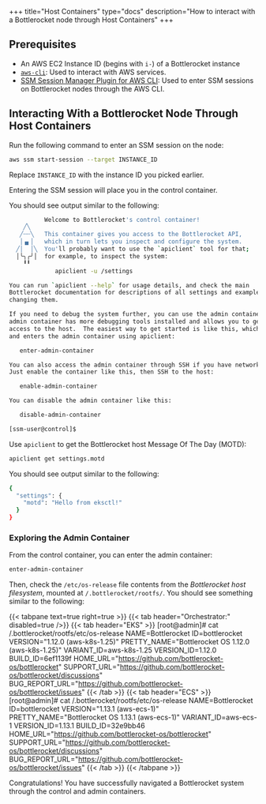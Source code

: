 +++
title="Host Containers"
type="docs"
description="How to interact with a Bottlerocket node through Host Containers"
+++

## Prerequisites

- An AWS EC2 Instance ID (begins with `i-`) of a Bottlerocket instance
- [`aws-cli`](https://docs.aws.amazon.com/cli/latest/userguide/getting-started-install.html#getting-started-install-instructions): Used to interact with AWS services.
- [SSM Session Manager Plugin for AWS CLI](https://docs.aws.amazon.com/systems-manager/latest/userguide/session-manager-working-with-install-plugin.html): Used to enter SSM sessions on Bottlerocket nodes through the AWS CLI.

## Interacting With a Bottlerocket Node Through Host Containers

Run the following command to enter an SSM session on the node:

```bash
aws ssm start-session --target INSTANCE_ID
```

Replace `INSTANCE_ID` with the instance ID you picked earlier.

Entering the SSM session will place you in the control container.

You should see output similar to the following:

```bash
          Welcome to Bottlerocket's control container!
    ╱╲
   ╱┄┄╲   This container gives you access to the Bottlerocket API,
   │▗▖│   which in turn lets you inspect and configure the system.
  ╱│  │╲  You'll probably want to use the `apiclient` tool for that;
  │╰╮╭╯│  for example, to inspect the system:
    ╹╹
             apiclient -u /settings

You can run `apiclient --help` for usage details, and check the main
Bottlerocket documentation for descriptions of all settings and examples of
changing them.

If you need to debug the system further, you can use the admin container.  The
admin container has more debugging tools installed and allows you to get root
access to the host.  The easiest way to get started is like this, which enables
and enters the admin container using apiclient:

   enter-admin-container

You can also access the admin container through SSH if you have network access.
Just enable the container like this, then SSH to the host:

   enable-admin-container

You can disable the admin container like this:

   disable-admin-container

[ssm-user@control]$
```

Use `apiclient` to get the Bottlerocket host Message Of The Day (MOTD):

```bash
apiclient get settings.motd
```

You should see output similar to the following:

```bash
{
  "settings": {
    "motd": "Hello from eksctl!"
  }
}
```

### Exploring the Admin Container

From the control container, you can enter the admin container:

```bash
enter-admin-container
```

Then, check the `/etc/os-release` file contents from the _Bottlerocket host filesystem_, mounted at `/.bottlerocket/rootfs/`.
You should see something similar to the following:

{{< tabpane text=true right=true >}}
  {{< tab header="Orchestrator:" disabled=true />}}
  {{< tab header="EKS" >}}
[root@admin]# cat /.bottlerocket/rootfs/etc/os-release
NAME=Bottlerocket
ID=bottlerocket
VERSION="1.12.0 (aws-k8s-1.25)"
PRETTY_NAME="Bottlerocket OS 1.12.0 (aws-k8s-1.25)"
VARIANT_ID=aws-k8s-1.25
VERSION_ID=1.12.0
BUILD_ID=6ef1139f
HOME_URL="https://github.com/bottlerocket-os/bottlerocket"
SUPPORT_URL="https://github.com/bottlerocket-os/bottlerocket/discussions"
BUG_REPORT_URL="https://github.com/bottlerocket-os/bottlerocket/issues"
  {{< /tab >}}
  {{< tab header="ECS" >}}
[root@admin]# cat /.bottlerocket/rootfs/etc/os-release
NAME=Bottlerocket
ID=bottlerocket
VERSION="1.13.1 (aws-ecs-1)"
PRETTY_NAME="Bottlerocket OS 1.13.1 (aws-ecs-1)"
VARIANT_ID=aws-ecs-1
VERSION_ID=1.13.1
BUILD_ID=32e9bb46
HOME_URL="https://github.com/bottlerocket-os/bottlerocket"
SUPPORT_URL="https://github.com/bottlerocket-os/bottlerocket/discussions"
BUG_REPORT_URL="https://github.com/bottlerocket-os/bottlerocket/issues"
  {{< /tab >}}
{{< /tabpane >}}

Congratulations!
You have successfully navigated a Bottlerocket system through the control and admin containers.

